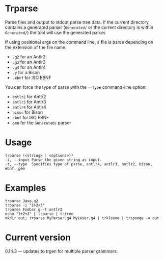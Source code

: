# Trparse

Parse files and output to stdout parse tree data.
If the current directory contains a generated parser
(`Generated/` or the current directory is within `Generated/`)
the tool will use the generated parser.

If using positional args on the command line, a file is parse
depending on the extension of the file name:

* `.g2` for an Antlr2
* `.g3` for an Antlr3
* `.g4` for an Antlr4
* `.y` for a Bison
* `.ebnf` for ISO EBNF

You can force the type of parse with
the `--type` command-line option:

* `antlr2` for Antlr2
* `antlr3` for Antlr3
* `antlr4` for Antlr4
* `bison` for Bison
* `ebnf` for ISO EBNF
* `gen` for the `Generated/` parser

# Usage
    
    trparse (<string> | <options>)*
    -i, --input Parse the given string as input.
    -t, --type  Specifies type of parse, antlr4, antlr3, antlr2, bison, ebnf, gen 

# Examples

    trparse Java.g2
    trparse -i "1+2+3"
    trparse Foobar.g -t antlr2
    echo "1+2+3" | trparse | trtree
    mkdir out; trparse MyParser.g4 MyLexer.g4 | trkleene | trsponge -o out

# Current version

0.14.3 -- updates to trgen for multiple parser grammars.
